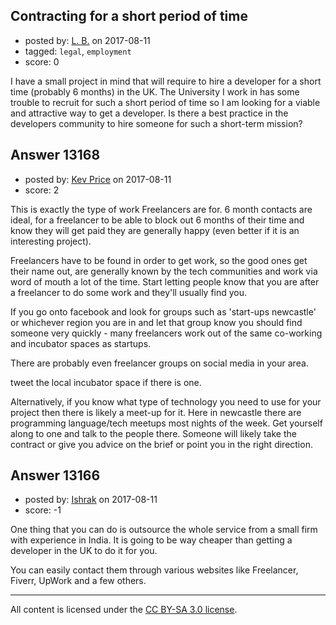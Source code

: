 ## Contracting for a short period of time

- posted by: [L. B.](https://stackexchange.com/users/11533899/l-b) on 2017-08-11
- tagged: `legal`, `employment`
- score: 0

I have a small project in mind that will require to hire a developer for a short time (probably 6 months) in the UK. The University I work in has some trouble to recruit for such a short period of time so I am looking for a viable and attractive way to get a developer.
Is there a best practice in the developers community to hire someone for such a short-term mission?


## Answer 13168

- posted by: [Kev Price](https://stackexchange.com/users/1109274/kev-price) on 2017-08-11
- score: 2

This is exactly the type of work Freelancers are for. 6 month contacts are ideal, for a freelancer to be able to block out 6 months of their time and know they will get paid they are generally happy (even better if it is an interesting project).

Freelancers have to be found in order to get work, so the good ones get their name out, are generally known by the tech communities and work via word of mouth a lot of the time. Start letting people know that you are after a freelancer to do some work and they'll usually find you.

If you go onto facebook and look for groups such as 'start-ups newcastle' or whichever region you are in and let that group know you should find someone very quickly - many freelancers work out of the same co-working and incubator spaces as startups.

There are probably even freelancer groups on social media in your area.

tweet the local incubator space if there is one.

Alternatively, if you know what type of technology you need to use for your project then there is likely a meet-up for it. Here in newcastle there are programming language/tech meetups most nights of the week. Get yourself along to one and talk to the people there. Someone will likely take the contract or give you advice on the brief or point you in the right direction.


## Answer 13166

- posted by: [Ishrak](https://stackexchange.com/users/3192567/ishrak) on 2017-08-11
- score: -1

One thing that you can do is outsource the whole service from a small firm with experience in India. It is going to be way cheaper than getting a developer in the UK to do it for you.

You can easily contact them through various websites like Freelancer, Fiverr, UpWork and a few others.



---

All content is licensed under the [CC BY-SA 3.0 license](https://creativecommons.org/licenses/by-sa/3.0/).
